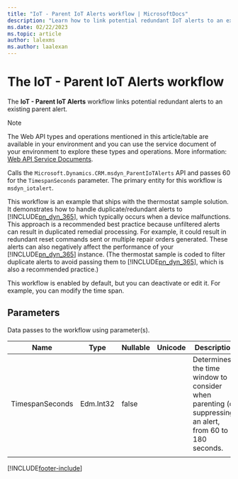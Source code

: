 ```yaml
---
title: "IoT - Parent IoT Alerts workflow | MicrosoftDocs"
description: "Learn how to link potential redundant IoT alerts to an existing parent alert in Dynamics 365 Customer Service."
ms.date: 02/22/2023
ms.topic: article
author: lalexms
ms.author: laalexan
---
```


# The IoT - Parent IoT Alerts workflow

The **IoT - Parent IoT Alerts** workflow links potential redundant alerts to an existing parent alert.  

> [!NOTE]
> The Web API types and operations mentioned in this article/table are available in your environment and you can use the service document of your environment to explore these types and operations. More information: [Web API Service Documents](/power-apps/developer/data-platform/webapi/web-api-service-documents).
  
Calls the `Microsoft.Dynamics.CRM.msdyn_ParentIoTAlerts` API and passes 60 for the `TimespanSeconds` parameter. The primary entity for this workflow is `msdyn_iotalert`. 
  
 This workflow is an example that ships with the thermostat sample solution. It demonstrates how to handle duplicate/redundant alerts to [!INCLUDE[pn_dyn_365](../../includes/pn-dyn-365.md)], which typically occurs when a device malfunctions. This approach is a recommended best practice because unfiltered alerts can result in duplicated remedial processing. For example, it could result in redundant reset commands sent or multiple repair orders generated. These alerts can also negatively affect the performance of your [!INCLUDE[pn_dyn_365](../../includes/pn-dyn-365.md)] instance. (The thermostat sample is coded to filter duplicate alerts to avoid passing them to [!INCLUDE[pn_dyn_365](../../includes/pn-dyn-365.md)], which is also a recommended practice.)  
  
 This workflow is enabled by default, but you can deactivate or edit it. For example, you can modify the time span.  
  
<a name="bkmk_Parameters"></a>   

## Parameters  

Data passes to the workflow using parameter(s).  
  
|Name|Type|Nullable|Unicode|Description|  
|----------|----------|--------------|-------------|-----------------|  
|TimespanSeconds|Edm.Int32|false||Determines the time window to consider when parenting (or suppressing) an alert, from 60 to 180 seconds.|
| | | | | |


[!INCLUDE[footer-include](../../includes/footer-banner.md)]

